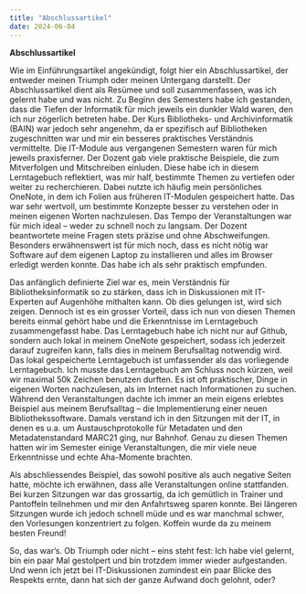 ```yaml
---
title: "Abschlussartikel"
date: 2024-06-04 
---
```


**Abschlussartikel**

Wie im Einführungsartikel angekündigt, folgt hier ein Abschlussartikel, der entweder meinen Triumph oder meinen Untergang darstellt. Der Abschlussartikel dient als Resümee und soll zusammenfassen, was ich gelernt habe und was nicht. Zu Beginn des Semesters habe ich gestanden, dass die Tiefen der Informatik für mich jeweils ein dunkler Wald waren, den ich nur zögerlich betreten habe. Der Kurs Bibliotheks- und Archivinformatik (BAIN) war jedoch sehr angenehm, da er spezifisch auf Bibliotheken zugeschnitten war und mir ein besseres praktisches Verständnis vermittelte. Die IT-Module aus vergangenen Semestern waren für mich jeweils praxisferner. Der Dozent gab viele praktische Beispiele, die zum Mitverfolgen und Mitschreiben einluden. Diese habe ich in diesem Lerntagebuch reflektiert, was mir half, bestimmte Themen zu vertiefen oder weiter zu recherchieren. Dabei nutzte ich häufig mein persönliches OneNote, in dem ich Folien aus früheren IT-Modulen gespeichert hatte. Das war sehr wertvoll, um bestimmte Konzepte besser zu verstehen oder in meinen eigenen Worten nachzulesen. Das Tempo der Veranstaltungen war für mich ideal – weder zu schnell noch zu langsam. Der Dozent beantwortete meine Fragen stets präzise und ohne Abschweifungen. Besonders erwähnenswert ist für mich noch, dass es nicht nötig war Software auf dem eigenen Laptop zu installieren und alles im Browser erledigt werden konnte. Das habe ich als sehr praktisch empfunden. 

Das anfänglich definierte Ziel war es, mein Verständnis für Bibliotheksinformatik so zu stärken, dass ich in Diskussionen mit IT-Experten auf Augenhöhe mithalten kann. Ob dies gelungen ist, wird sich zeigen. Dennoch ist es ein grosser Vorteil, dass ich nun von diesen Themen bereits einmal gehört habe und die Erkenntnisse im Lerntagebuch zusammengefasst habe. Das Lerntagebuch habe ich nicht nur auf Github, sondern auch lokal in meinem OneNote gespeichert, sodass ich jederzeit darauf zugreifen kann, falls dies in meinem Berufsalltag notwendig wird. Das lokal gespeicherte Lerntagebuch ist umfassender als das vorliegende Lerntagebuch. Ich musste das Lerntagebuch am Schluss noch kürzen, weil wir maximal 50k Zeichen benutzen durften. Es ist oft praktischer, Dinge in eigenen Worten nachzulesen, als im Internet nach Informationen zu suchen. Während den Veranstaltungen dachte ich immer an mein eigens erlebtes Beispiel aus meinem Berufsalltag – die Implementierung einer neuen Bibliothekssoftware. Damals verstand ich in den Sitzungen mit der IT, in denen es u.a. um Austauschprotokolle für Metadaten und den Metadatenstandard MARC21 ging, nur Bahnhof. Genau zu diesen Themen hatten wir im Semester einige Veranstaltungen, die mir viele neue Erkenntnisse und echte Aha-Momente brachten. 

Als abschliessendes Beispiel, das sowohl positive als auch negative Seiten hatte, möchte ich erwähnen, dass alle Veranstaltungen online stattfanden. Bei kurzen Sitzungen war das grossartig, da ich gemütlich in Trainer und Pantoffeln teilnehmen und mir den Anfahrtsweg sparen konnte. Bei längeren Sitzungen wurde ich jedoch schnell müde und es war manchmal schwer, den Vorlesungen konzentriert zu folgen. Koffein wurde da zu meinem besten Freund! 

So, das war’s. Ob Triumph oder nicht – eins steht fest: Ich habe viel gelernt, bin ein paar Mal gestolpert und bin trotzdem immer wieder aufgestanden. Und wenn ich jetzt bei IT-Diskussionen zumindest ein paar Blicke des Respekts ernte, dann hat sich der ganze Aufwand doch gelohnt, oder?

 
